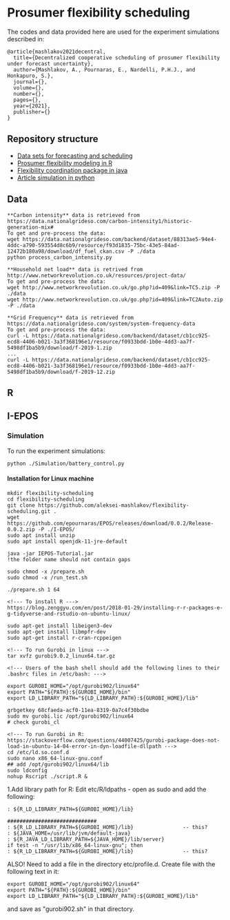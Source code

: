 # Prosumer flexibility scheduling

The codes and data provided here are used for the experiment simulations described in:

```
@article{mashlakov2021decentral,
  title={Decentralized cooperative scheduling of prosumer flexibility under forecast uncertainty},
  author={Mashlakov, A., Pournaras, E., Nardelli, P.H.J., and Honkapuro, S.},
  journal={},
  volume={},
  number={},
  pages={},
  year={2021},
  publisher={}
}
```

## Repository structure
<!--toc-->
 - [Data sets for forecasting and scheduling](#data)                    
 - [Prosumer flexibility modeling in R](#r)        
 - [Flexibility coordination package in java](#i-epos)    
 - [Article simulation in python](#simulation) 
<!--toc_end-->

## Data

    **Carbon intensity** data is retrieved from https://data.nationalgrideso.com/carbon-intensity1/historic-generation-mix#
    To get and pre-process the data:
    wget https://data.nationalgrideso.com/backend/dataset/88313ae5-94e4-4ddc-a790-593554d8c6b9/resource/f93d1835-75bc-43e5-84ad-12472b180a98/download/df_fuel_ckan.csv -P ./data
    python process_carbon_intensity.py

    **Household net load** data is retrived from http://www.networkrevolution.co.uk/resources/project-data/
    To get and pre-process the data:
    wget http://www.networkrevolution.co.uk/go.php?id=409&link=TC5.zip -P ./data
    wget http://www.networkrevolution.co.uk/go.php?id=409&link=TC2Auto.zip -P ./data

    **Grid Frequency** data is retrieved from https://data.nationalgrideso.com/system/system-frequency-data
    To get and pre-process the data:
    curl -L https://data.nationalgrideso.com/backend/dataset/cb1cc925-ecd8-4406-b021-3a3f368196e1/resource/f0933bdd-1b0e-4dd3-aa7f-5498df1ba5b9/download/f-2019-1.zip
    ...
    curl -L https://data.nationalgrideso.com/backend/dataset/cb1cc925-ecd8-4406-b021-3a3f368196e1/resource/f0933bdd-1b0e-4dd3-aa7f-5498df1ba5b9/download/f-2019-12.zip

## R

## I-EPOS

### Simulation
To run the experiment simulations:

    python ./Simulation/battery_control.py

#### Installation for Linux machine
    mkdir flexibility-scheduling
    cd flexibility-scheduling
    git clone https://github.com/aleksei-mashlakov/flexibility-scheduling.git .
    wget https://github.com/epournaras/EPOS/releases/download/0.0.2/Release-0.0.2.zip -P ./I-EPOS/
    sudo apt install unzip
    sudo apt install openjdk-11-jre-default

<!--- to simply run jar: --->
    java -jar IEPOS-Tutorial.jar
    !the folder name should not contain gaps
<!--- add Class-Path: . to MANIFEST file in IEPOS-Tutorial.jar (not necessary true) --->
    sudo chmod -x /prepare.sh
    sudo chmod -x /run_test.sh
<!--- then use where 1 -- is an index of start dataset and 64 -- end dataset --->
    ./prepare.sh 1 64

    <!--- To install R --->
    https://blog.zenggyu.com/en/post/2018-01-29/installing-r-r-packages-e-g-tidyverse-and-rstudio-on-ubuntu-linux/

    sudo apt-get install libeigen3-dev
    sudo apt-get install libmpfr-dev
    sudo apt-get install r-cran-rcppeigen

    <!--- To run Gurobi in linux --->
    tar xvfz gurobi9.0.2_linux64.tar.gz

    <!--- Users of the bash shell should add the following lines to their .bashrc files in /etc/bash: --->

    export GUROBI_HOME="/opt/gurobi902/linux64"
    export PATH="${PATH}:${GUROBI_HOME}/bin"
    export LD_LIBRARY_PATH="${LD_LIBRARY_PATH}:${GUROBI_HOME}/lib"

    grbgetkey 68cfaeda-acf0-11ea-8319-0a7c4f30bdbe
    sudo mv gurobi.lic /opt/gurobi902/linux64
    # check gurobi_cl

    <!--- To run Gurobi in R:  https://stackoverflow.com/questions/44007425/gurobi-package-does-not-load-in-ubuntu-14-04-error-in-dyn-loadfile-dllpath --->
    cd /etc/ld.so.conf.d
    sudo nano x86_64-linux-gnu.conf
    ## add /opt/gurobi902/linux64/lib
    sudo ldconfig
    nohup Rscript ./script.R &

<!--- also consider --->

1.Add library path for R: Edit etc/R/ldpaths - open as sudo and add the following:

    : ${R_LD_LIBRARY_PATH=${GUROBI_HOME}/lib}

    #############################
    : ${R_LD_LIBRARY_PATH=${GUROBI_HOME}/lib}                -- this?
    : ${JAVA_HOME=/usr/lib/jvm/default-java}
    : ${R_JAVA_LD_LIBRARY_PATH=${JAVA_HOME}/lib/server}
    if test -n "/usr/lib/x86_64-linux-gnu"; then
    : ${R_LD_LIBRARY_PATH=${GUROBI_HOME}/lib}                -- this?


ALSO! Need to add a file in the directory etc/profile.d. Create file with the following text in it:

    export GUROBI_HOME="/opt/gurobi902/linux64"
    export PATH="${PATH}:${GUROBI_HOME}/bin"
    export LD_LIBRARY_PATH="${LD_LIBRARY_PATH}:${GUROBI_HOME}/lib"

and save as "gurobi902.sh" in that directory.
